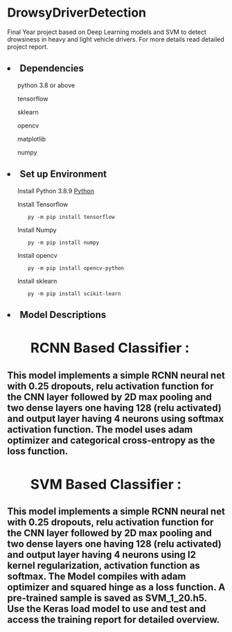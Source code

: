 # DrowsyDriverDetection

Final Year project based on Deep Learning models and SVM to detect drowsiness  in heavy and light vehicle drivers. For more details read detailed project report.

<h2><li>Dependencies</h2>
<ul>python 3.8 or above</ul>
<ul>tensorflow</ul>
<ul>sklearn</ul>
<ul>opencv</ul>
<ul>matplotlib</ul>
<ul>numpy</ul>
</li>

<h2><li>Set up Environment</h2>
<ul>Install Python 3.8.9 <a href = "https://www.python.org/downloads/">Python</a></ul>
<ul>Install Tensorflow
    <ul><code>py -m pip install tensorflow</code>
    </ul>
</ul>
<ul>Install Numpy
    <ul><code>py -m pip install numpy</code>
    </ul>
</ul>
<ul>Install opencv
    <ul><code>py -m pip install opencv-python</code>
    </ul>
</ul>
<ul>Install sklearn
    <ul><code>py -m pip install scikit-learn</code>
    </ul>
</ul>
</li>
<h2><li>Model Descriptions<h2>
<h2><ul>RCNN Based Classifier :</h2>
        <div> This model implements a simple RCNN neural net with 0.25 dropouts, relu activation function for the CNN layer followed by 2D max pooling and two dense layers 
             one having 128 (relu activated) and output layer having 4 neurons using softmax activation function. The model uses adam optimizer and categorical cross-entropy as 
             the loss function.</div>
</ul>
<h2><ul>SVM Based Classifier :</h2>
        <div> This model implements a simple RCNN neural net with 0.25 dropouts, relu activation function for the CNN layer followed by 2D max pooling and two dense layers 
             one having 128 (relu activated) and output layer having 4 neurons using l2 kernel regularization, activation function as softmax. The Model compiles with adam optimizer and squared hinge as a loss function. A pre-trained sample is saved as SVM_1_20.h5. Use the Keras load model to use and test and access the training report
             for detailed overview. </div>
</ul>
</li>



